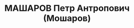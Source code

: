 ---
title: МАШАРОВ Петр Антропович (Мошаров)
description: "Род. в 1891, Челябинская обл., Пышминский р-н, с. Тимохинское, русский.\
  \ Проживал: Челябинская обл., ж. д. им. Л. М. Кагановича, ст. Пышма. 9 дистанция\
  \ пути, 1 околоток, дорожный мастер. \n  Арестован 05.02.1937. Приговор: 20.01.1938\
  \ – ВМН. Расстрелян 20.01.1938"
---